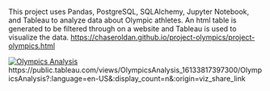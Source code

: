 This project uses Pandas, PostgreSQL, SQLAlchemy, Jupyter Notebook, and Tableau to analyze data about Olympic athletes. An html table is generated to be filtered through on a website and Tableau is used to visualize the data.
https://chaseroldan.github.io/project-olympics/project-olympics.html
<div class='tableauPlaceholder' id='viz1634333000717' style='position: relative'><noscript><a href='#'><img alt='Olympics Analysis ' src='https:&#47;&#47;public.tableau.com&#47;static&#47;images&#47;Ol&#47;OlympicsAnalysis_16133817397300&#47;OlympicsAnalysis&#47;1_rss.png' style='border: none' /></a></noscript><object class='tableauViz'  style='display:none;'><param name='host_url' value='https%3A%2F%2Fpublic.tableau.com%2F' /> <param name='embed_code_version' value='3' /> <param name='site_root' value='' /><param name='name' value='OlympicsAnalysis_16133817397300&#47;OlympicsAnalysis' /><param name='tabs' value='no' /><param name='toolbar' value='yes' /><param name='static_image' value='https:&#47;&#47;public.tableau.com&#47;static&#47;images&#47;Ol&#47;OlympicsAnalysis_16133817397300&#47;OlympicsAnalysis&#47;1.png' /> <param name='animate_transition' value='yes' /><param name='display_static_image' value='yes' /><param name='display_spinner' value='yes' /><param name='display_overlay' value='yes' /><param name='display_count' value='yes' /><param name='language' value='en-US' /></object></div>
https://public.tableau.com/views/OlympicsAnalysis_16133817397300/OlympicsAnalysis?:language=en-US&:display_count=n&:origin=viz_share_link
